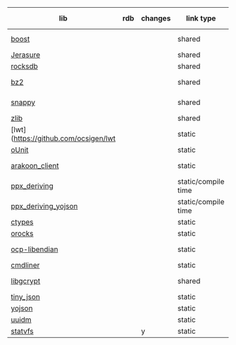 |    lib                                                            |rdb|changes|link type | license type  |      |      |
| -- | -- | -- | -- | -- | -- | -- |
| [boost](http://www.boost.org/) |   |       |shared    | boost license | \ | \ |
| [Jerasure](http://web.eecs.utk.edu/~plank/plank/www/software.html) |   |       |shared    |               | \ | \ |
| [rocksdb](http://rocksdb.org/)                                     |   |       |shared    | BSD           | \ | \ |
| [bz2](http://www.bzip.org/)                                       |   |       |shared    | BSD-like      | \ | \ |
| [snappy](https://code.google.com/p/snappy/)                       |   |       |shared    | new BSD       | \ | \ |
| [zlib](http://www.zlib.net/)                                      |   |       |shared    |[zlib](http://www.zlib.net/zlib_license.html) | \ | \ |
| [lwt](https://github.com/ocsigen/lwt                            |   |       |static    |    LGPL        | \ | \ |
| [oUnit]( http://forge.ocamlcore.org/projects/ounit)              |   |       |static    |    MIT         | \ | \ |
| [arakoon_client](https://github.com/openvstorage/arakoon)            |   |       |static    |  Apache 2.0    | \ | \ |
| [ppx_deriving](https://github.com/whitequark/ppx_deriving)       |   |       |static/compile time |    MIT         | \ | \ |
| [ppx_deriving_yojson](https://github.com/whitequark/ppx_deriving)       |   |       |static/compile time |    MIT         | \ | \ |
| [ctypes](https://github.com/ocamllabs/ocaml-ctypes)             |   |       |static    |    MIT         | \ | \ |
| [orocks](https://github.com/domsj/orocksdb)                    |   |       |static    |    ???         | \ | \ |
| [ocp-libendian](https://github.com/OCamlPro/ocplib-endian)                     |   |       |static    |    LGPL 2.1         | \ | \ |
| [cmdliner](https://github.com/dbuenzli/cmdliner)                 |   |       |static    |    BSD3        | \ | \ |
| [libgcrypt](https://www.gnu.org/software/libgcrypt/)                 |   |       |shared    |    LGPL 2.1        | \ | \ |
| [tiny_json](https://bitbucket.org/camlspotter/tiny_json/)          |   |       |static    |    MIT         | \ | \ |
| [yojson](https://bitbucket.org/camlspotter/tiny_json/)          |   |       |static    |    MIT         | \ | \ |
| [uuidm](https://github.com/dbuenzli/uuidm)                       |   |       |static    |    BSD3        | \ | \ |
| [statvfs](https://github.com/mcclurmc/ocaml-statvfs/blob/master/lib/statvfs.ml) | | y |static |  ???     | \ | \ |
